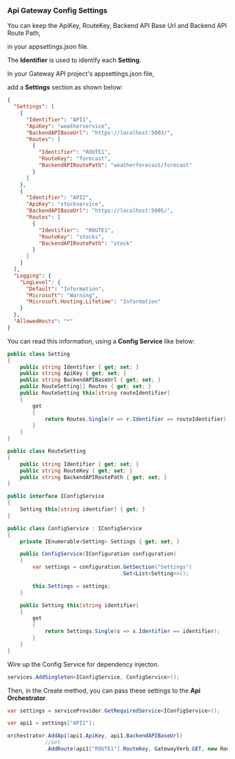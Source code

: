 ### Api Gateway Config Settings

You can keep the ApiKey, RouteKey, Backend API Base Url and Backend API Route Path,

in your appsettings.json file.

The **Identifier** is used to identify each **Setting**.

In your Gateway API project's appsettings.json file,

add a **Settings** section as shown below:

```JSON
{
  "Settings": [
    {
      "Identifier": "API1",
      "ApiKey": "weatherservice",
      "BackendAPIBaseUrl": "https://localhost:5003/",
      "Routes": [
        {
          "Identifier": "ROUTE1",
          "RouteKey": "forecast",
          "BackendAPIRoutePath": "weatherforecast/forecast"
        }
      ]      
    },
    {
      "Identifier": "API2",
      "ApiKey": "stockservice",
      "BackendAPIBaseUrl": "https://localhost:5005/",
      "Routes": [
        {
          "Identifier":  "ROUTE1",
          "RouteKey": "stocks",
          "BackendAPIRoutePath": "stock"
        }
      ]      
    }
  ],
  "Logging": {
    "LogLevel": {
      "Default": "Information",
      "Microsoft": "Warning",
      "Microsoft.Hosting.Lifetime": "Information"
    }
  },
  "AllowedHosts": "*"
}
```

You can read this information, using a **Config Service** like below:

```C#
public class Setting
{
    public string Identifier { get; set; }
    public string ApiKey { get; set; }
    public string BackendAPIBaseUrl { get; set; }
    public RouteSetting[] Routes { get; set; }
    public RouteSetting this[string routeIdentifier]
    {
        get
        {
            return Routes.Single(r => r.Identifier == routeIdentifier);
        }
    }        
}

public class RouteSetting
{
    public string Identifier { get; set; }
    public string RouteKey { get; set; }
    public string BackendAPIRoutePath { get; set; }
}

public interface IConfigService
{
    Setting this[string identifier] { get; }            
}

public class ConfigService : IConfigService
{
    private IEnumerable<Setting> Settings { get; set; }

    public ConfigService(IConfiguration configuration)
    {
        var settings = configuration.GetSection("Settings")
                                    .Get<List<Setting>>();

        this.Settings = settings;
    }

    public Setting this[string identifier]
    {
        get
        {
            return Settings.Single(s => s.Identifier == identifier);
        }
    }
}
```

Wire up the Config Service for dependency injecton.

```C#
services.AddSingleton<IConfigService, ConfigService>();
```

Then, in the Create method, you can pass these settings to the **Api Orchestrator**.

```C#
var settings = serviceProvider.GetRequiredService<IConfigService>();

var api1 = settings["API1"];

orchestrator.AddApi(api1.ApiKey, api1.BackendAPIBaseUrl)
            //Get
            .AddRoute(api1["ROUTE1"].RouteKey, GatewayVerb.GET, new RouteInfo { Path = api1["ROUTE1"].BackendAPIRoutePath, ResponseType = typeof(IEnumerable<WeatherForecast>) })
```